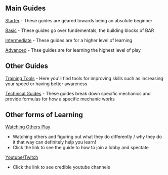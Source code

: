 
## Main Guides

[Starter](https://github.com/Zete0/Guides/blob/main/Starter/Overview.md) - These guides are geared towards being an absolute beginner

[Basic](https://github.com/Zete0/Guides/blob/main/Basics/0%20Overview.md) - These guides go over fundementals, the building blocks of BAR

[Intermediate](https://github.com/Zete0/Guides/blob/main/Intermediate/Overview.md) - These guides are for a higher level of learning

[Advanced](https://github.com/Zete0/Guides/blob/main/Advanced/Overview.md) - Thse guides are for learning the highest level of play

## Other Guides

[Training Tools](https://github.com/Zete0/Guides/blob/main/Tools%20for%20Training/Overview.md) - Here you'll find tools for improving skills such as increasing your speed or having better awareness

[Technical Guides](https://github.com/Zete0/Guides/blob/main/Technical/Overview.md) - These guides break down specific mechanics and provide formulas for how a specific mechanic works

## Other forms of Learning

[Watching Others Play](https://github.com/Zete0/Guides/blob/main/Tools%20for%20Training/Watch%20Good%20Players.md#watch-good-players)
- Watching others and figuring out what they do differently / why they do it that way can definitely help you learn!
- Click the link to see the guide to how to join a lobby and spectate

[Youtube/Twitch](https://github.com/Zete0/Guides/blob/main/Tools%20for%20Training/Watch%20Good%20Players.md#there-is-also-a-lot-of-youtube-content)
- Click the link to see credible youtube channels

